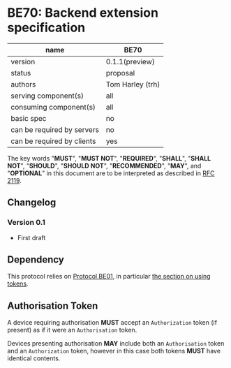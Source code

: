 # BE70: Backend extension specification

| name                       | BE70               |
|----------------------------|--------------------|
| version                    | 0.1.1(preview)     |
| status                     | proposal           |
| authors                    | Tom Harley (trh)   |
| serving component(s)       | all                |
| consuming component(s)     | all                |
| basic spec                 | no                 |
| can be required by servers | no                 |
| can be required by clients | yes                |

The key words "**MUST**", "**MUST NOT**", "**REQUIRED**", "**SHALL**", "**SHALL NOT**", "**SHOULD**", "**SHOULD NOT**", "**RECOMMENDED**", "**MAY**", and "**OPTIONAL**" in this document are to be interpreted as described in [RFC 2119](https://www.ietf.org/rfc/rfc2119.txt).

## Changelog
### Version 0.1

- First draft

## Dependency
This protocol relies on [Protocol BE01](BE01.md), in particular [the section on using tokens](BE01.md#using-tokens).

## Authorisation Token
A device requiring authorisation **MUST** accept an `Authorization` token (if present) as if it were an `Authorisation` token.

Devices presenting authorisation **MAY** include both an `Authorisation` token and an `Authorization` token, however in this case both tokens **MUST** have identical contents.
